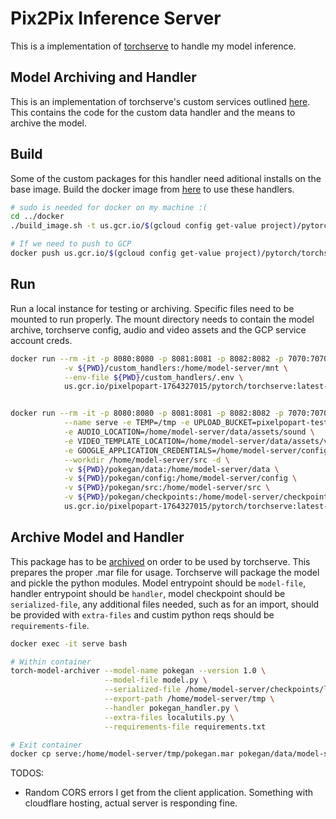 # Pix2Pix Inference Server

This is a implementation of [torchserve](../README.md) to handle my model inference.

## Model Archiving and Handler

This is an implementation of torchserve's custom services outlined [here](../docs/custom_service.md).
This contains the code for the custom data handler and the means to archive the model.

## Build

Some of the custom packages for this handler need aditional installs on the base image.
Build the docker image from [here](../docker/README.md) to use these handlers.

```sh
# sudo is needed for docker on my machine :(
cd ../docker
./build_image.sh -t us.gcr.io/$(gcloud config get-value project)/pytorch/torchserve:latest-cpu

# If we need to push to GCP
docker push us.gcr.io/$(gcloud config get-value project)/pytorch/torchserve:latest-cpu
```

## Run

Run a local instance for testing or archiving.
Specific files need to be mounted to run properly. The mount directory 
needs to contain the model archive, torchserve config, audio and video assets and the GCP service account creds.

```sh
docker run --rm -it -p 8080:8080 -p 8081:8081 -p 8082:8082 -p 7070:7070 -p 7071:7071 \
            -v ${PWD}/custom_handlers:/home/model-server/mnt \
            --env-file ${PWD}/custom_handlers/.env \
            us.gcr.io/pixelpopart-1764327015/pytorch/torchserve:latest-cpu


docker run --rm -it -p 8080:8080 -p 8081:8081 -p 8082:8082 -p 7070:7070 -p 7071:7071 \
            --name serve -e TEMP=/tmp -e UPLOAD_BUCKET=pixelpopart-test \
            -e AUDIO_LOCATION=/home/model-server/data/assets/sound \
            -e VIDEO_TEMPLATE_LOCATION=/home/model-server/data/assets/video/base.mp4 \
            -e GOOGLE_APPLICATION_CREDENTIALS=/home/model-server/config/service-account.json \
            --workdir /home/model-server/src -d \
            -v ${PWD}/pokegan/data:/home/model-server/data \
            -v ${PWD}/pokegan/config:/home/model-server/config \
            -v ${PWD}/pokegan/src:/home/model-server/src \
            -v ${PWD}/pokegan/checkpoints:/home/model-server/checkpoints \
            us.gcr.io/pixelpopart-1764327015/pytorch/torchserve:latest-cpu
```

## Archive Model and Handler

This package has to be [archived](../model-archiver/README.md) on order to be used by torchserve. This prepares the proper .mar file for usage.
Torchserve will package the model and pickle the python modules.
Model entrypoint should be `model-file`, handler entrypoint should be `handler`, model checkpoint should be `serialized-file`, any additional 
files needed, such as for an import, should be provided with `extra-files` and custim python reqs should be `requirements-file`.

```sh
docker exec -it serve bash

# Within container
torch-model-archiver --model-name pokegan --version 1.0 \
                     --model-file model.py \
                     --serialized-file /home/model-server/checkpoints/latest_net_G-0-5-0.pth \
                     --export-path /home/model-server/tmp \
                     --handler pokegan_handler.py \
                     --extra-files localutils.py \
                     --requirements-file requirements.txt

# Exit container
docker cp serve:/home/model-server/tmp/pokegan.mar pokegan/data/model-store
```


TODOS:
* Random CORS errors I get from the client application. Something with cloudflare hosting, actual server is responding fine.
